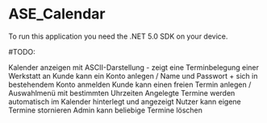 # ASE_Calendar

To run this application you need the .NET 5.0 SDK on your device.



#TODO:

Kalender anzeigen mit ASCII-Darstellung - zeigt eine Terminbelegung einer Werkstatt an
Kunde kann ein Konto anlegen / Name und Passwort + sich in bestehendem Konto anmelden
Kunde kann einen freien Termin anlegen / Auswahlmenü mit bestimmten Uhrzeiten
Angelegte Termine werden automatisch im Kalender hinterlegt und angezeigt
Nutzer kann eigene Termine stornieren
Admin kann beliebige Termine löschen
